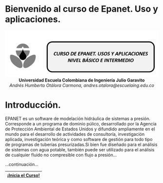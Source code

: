 # Bienvenido al curso de Epanet. Uso y aplicaciones. 

<div align="center">
  <img src="https://github.com/AndresOtalora92/CursoEpanetBasico-Intermedio/blob/5e4e6f45e715bf4b5054fa289e045ede8dc073c9/.jpg/IconoEpanetV3.png" width="600px">
</div>

<div align="center">
<b> Universidad Escuela Colombiana de Ingeniería Julio Garavito</b>
<br><i>Andrés Humberto Otálora Carmona, andres.otalora@escuelaing.edu.co </i>
</div>


# Introducción. 
EPANET es un software de modelación hidráulica de sistemas a presión. Corresponde a un programa de dominio
púlico, desarrollado por la Agencia de Protección Ambiental de Estados Unidos y difundido ampliamente en el mundo para el desarrollo de actividades de consultoría, investigación aplicada, investigación teórica y como software de gestión para todo tipo de programas de tuberías presurizadas.Si bien fue diseñado para el análisis de sistemas con agua potable, también puede 
ser utilizado para el análisis de cualquier fluido no compresible con flujo a presión...

...continuación...

| [¡Inicia el Curso!](https://github.com/AndresOtalora92/CursoEpanetBasico-Intermedio/wiki) | 
| ------------- |
